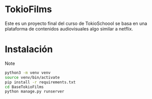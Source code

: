 # TokioFilms
Este es un proyecto final del curso de TokioSchoool se basa en una plataforma de contenidos audiovisuales algo similar a netflix.

# Instalación
> [!NOTE]
> ```bash
> python3 -m venv venv
> source venv/bin/activate
> pip install -r requirements.txt
> cd BaseTokioFilms
> python manage.py runserver
> ```
